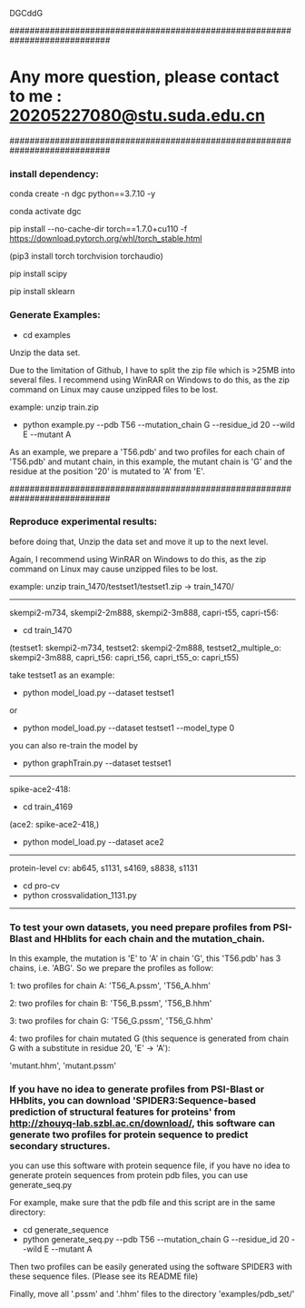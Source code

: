 

DGCddG

############################################################################

# Any more question, please contact to me : 20205227080@stu.suda.edu.cn

############################################################################

### install dependency:

conda create -n dgc python==3.7.10 -y

conda activate dgc

pip install  --no-cache-dir torch==1.7.0+cu110 -f  https://download.pytorch.org/whl/torch_stable.html

(pip3 install torch torchvision torchaudio)

pip install scipy

pip install sklearn


### Generate Examples:
- cd examples

Unzip the data set. 

Due to the limitation of Github, I have to split the zip file which is >25MB into several files.
I recommend using WinRAR on Windows to do this, as the zip command on Linux may cause unzipped files to be lost.

example: unzip train.zip

- python example.py --pdb T56 --mutation_chain G --residue_id 20 --wild E --mutant A

As an example, we prepare a 'T56.pdb' and two profiles for each chain of 'T56.pdb' and mutant chain, in this example, the mutant chain is 'G' and the residue 
at the position '20' is mutated to 'A' from 'E'.

############################################################################

### Reproduce experimental results: 

before doing that, Unzip the data set and move it up to the next level. 

Again, I recommend using WinRAR on Windows to do this, as the zip command on Linux may cause unzipped files to be lost.

example: unzip train_1470/testset1/testset1.zip -> train_1470/

----------------------------------------------------------------------------
skempi2-m734, skempi2-2m888, skempi2-3m888, capri-t55, capri-t56:

- cd train_1470

(testset1: skempi2-m734, testset2: skempi2-2m888, testset2_multiple_o: skempi2-3m888, capri_t56: capri_t56, capri_t55_o: capri_t55)

take testset1 as an example:

- python model_load.py --dataset testset1

or

- python model_load.py --dataset testset1 --model_type 0

you can also re-train the model by

- python graphTrain.py --dataset testset1

----------------------------------------------------------------------------

spike-ace2-418:

- cd train_4169

(ace2: spike-ace2-418,)

- python model_load.py --dataset ace2

----------------------------------------------------------------------------

protein-level cv: ab645, s1131, s4169, s8838, s1131

- cd pro-cv
- python crossvalidation_1131.py

----------------------------------------------------------------------------
### To test your own datasets, you need prepare profiles from PSI-Blast and HHblits for each chain and the mutation_chain.
In this example, the mutation is 'E' to 'A' in chain 'G', this 'T56.pdb' has 3 chains, i.e. 'ABG'. So we prepare the profiles as follow:

1: two profiles for chain A:
'T56_A.pssm',
'T56_A.hhm'

2: two profiles for chain B:
'T56_B.pssm',
'T56_B.hhm'

3: two profiles for chain G:
'T56_G.pssm',
'T56_G.hhm'

4: two profiles for chain mutated G (this sequence is generated from chain G with a substitute in residue 20, 'E' -> 'A'):

'mutant.hhm',
'mutant.pssm'

### If you have no idea to generate profiles from PSI-Blast or HHblits, you can download 'SPIDER3:Sequence-based prediction of structural features for proteins' from http://zhouyq-lab.szbl.ac.cn/download/, this software can generate two profiles for protein sequence to predict secondary structures.
you can use this software with protein sequence file, if you have no idea to generate protein sequences from protein pdb files, you can use generate_seq.py

For example, make sure that the pdb file and this script are in the same directory:

- cd generate_sequence
- python generate_seq.py --pdb T56 --mutation_chain G --residue_id 20 --wild E --mutant A

Then two profiles can be easily generated using the software SPIDER3 with these sequence files. (Please see its README file) 

Finally, move all '.pssm' and '.hhm' files to the directory 'examples/pdb_set/'






